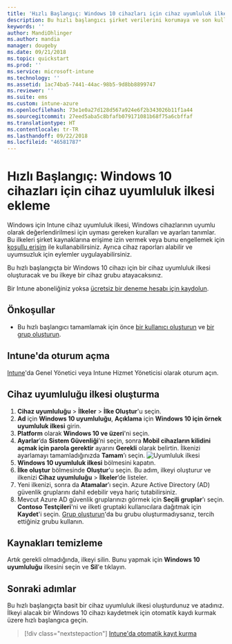 ```yaml
---
title: 'Hızlı Başlangıç: Windows 10 cihazları için cihaz uyumluluk ilkesi ekleme'
description: Bu hızlı başlangıcı şirket verilerini korumaya ve son kullanıcıların şirket kaynaklarına erişirken kullandıkları cihazları yönetmeye yardımcı olması için kullanın. Daha sonra ilkeleri gruplara atayın.
keywords: ''
author: MandiOhlinger
ms.author: mandia
manager: dougeby
ms.date: 09/21/2018
ms.topic: quickstart
ms.prod: ''
ms.service: microsoft-intune
ms.technology: ''
ms.assetid: 1ac74ba5-7441-44ac-98b5-9d8bb8899747
ms.reviewer: ''
ms.suite: ems
ms.custom: intune-azure
ms.openlocfilehash: 73e1e0a27d128d567a924e6f2b343026b11f1a44
ms.sourcegitcommit: 27eed5aba5c8bfafb079171081b68f75a6cbffaf
ms.translationtype: HT
ms.contentlocale: tr-TR
ms.lasthandoff: 09/22/2018
ms.locfileid: "46581787"
---
```

# <a name="quickstart-add-a-device-compliance-policy-for-a-windows-10-device"></a>Hızlı Başlangıç: Windows 10 cihazları için cihaz uyumluluk ilkesi ekleme
Windows için Intune cihaz uyumluluk ilkesi, Windows cihazlarının uyumlu olarak değerlendirilmesi için uyması gereken kuralları ve ayarları tanımlar. Bu ilkeleri şirket kaynaklarına erişime izin vermek veya bunu engellemek için [koşullu erişim](https://docs.microsoft.com/intune/conditional-access) ile kullanabilirsiniz. Ayrıca cihaz raporları alabilir ve uyumsuzluk için eylemler uygulayabilirsiniz.

Bu hızlı başlangıçta bir Windows 10 cihazı için bir cihaz uyumluluk ilkesi oluşturacak ve bu ilkeye bir cihaz grubu atayacaksınız.

Bir Intune aboneliğiniz yoksa [ücretsiz bir deneme hesabı için kaydolun](free-trial-sign-up.md).

## <a name="prerequisites"></a>Önkoşullar
- Bu hızlı başlangıcı tamamlamak için önce [bir kullanıcı oluşturun](quickstart-create-user.md) ve [bir grup oluşturun](quickstart-create-group.md).


## <a name="sign-in-to-intune"></a>Intune'da oturum açma
[Intune](https://aka.ms/intuneportal)'da Genel Yönetici veya Intune Hizmet Yöneticisi olarak oturum açın.

## <a name="create-a-device-compliance-policy"></a>Cihaz uyumluluğu ilkesi oluşturma
1. **Cihaz uyumluluğu** > **İlkeler** > **İlke Oluştur**'u seçin.
2. **Ad** için **Windows 10 uyumluluğu**, **Açıklama** için **Windows 10 için örnek uyumluluk ilkesi** girin.
3. **Platform** olarak **Windows 10 ve üzeri**'ni seçin.
4. **Ayarlar**’da **Sistem Güvenliği**’ni seçin, sonra **Mobil cihazların kilidini açmak için parola gerektir** ayarını **Gerekli** olarak belirtin. İlkenizi ayarlamayı tamamladığınızda **Tamam**’ı seçin.
   ![Uyumluluk ilkesi](/intune/media/quickstart-create-policy/compliance-policy.png)
5. **Windows 10 uyumluluk ilkesi** bölmesini kapatın. 
6. **İlke oluştur** bölmesinde **Oluştur**'u seçin. Bu adım, ilkeyi oluşturur ve ilkenizi **Cihaz uyumluluğu** > **İlkeler**’de listeler.
7. Yeni ilkenizi, sonra da **Atamalar**’ı seçin. Azure Active Directory (AD) güvenlik gruplarını dahil edebilir veya hariç tutabilirsiniz.
8. Mevcut Azure AD güvenlik gruplarınızı görmek için **Seçili gruplar**'ı seçin. **Contoso Testçileri**'ni ve ilketi gruptaki kullanıcılara dağıtmak için **Kaydet**'i seçin. [Grup oluşturun](quickstart-create-group.md)'da bu grubu oluşturmadıysanız, tercih ettiğiniz grubu kullanın. 

## <a name="clean-up-resources"></a>Kaynakları temizleme
Artık gerekli olmadığında, ilkeyi silin. Bunu yapmak için **Windows 10 uyumluluğu** ilkesini seçin ve **Sil**'e tıklayın. 

## <a name="next-steps"></a>Sonraki adımlar
Bu hızlı başlangıçta basit bir cihaz uyumluluk ilkesi oluşturdunuz ve atadınız. İlkeyi alacak bir Windows 10 cihazı kaydetmek için otomatik kaydı kurmak üzere hızlı başlangıca geçin. 
 
> [!div class="nextstepaction"]
> [Intune'da otomatik kayıt kurma](quickstart-setup-auto-enrollment.md)